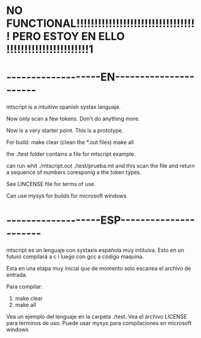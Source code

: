 <h1>NO FUNCTIONAL!!!!!!!!!!!!!!!!!!!!!!!!!!!!!!!!!! PERO ESTOY EN ELLO !!!!!!!!!!!!!!!!!!!!!!!1</h1>
<h1>-------------------EN----------------------</h1>
<p>mtscript is a intuitive spanish systax languaje. 
 
Now only scan a few tokens. Don't do anything more. 

Now is a very starter point. This is a prototype.

For build:
    make clear (clean the *.out files)
    make all

the ./test folder contains a file for mtscript example.

can run whit ./mtscript.out ./test/prueba.mt and this scan the file and return a sequence of numbers coresponig a the token types.

See LINCENSE file for terms of use.

Can use mysys for builds for microsoft windows</p>
<h1>-------------------ESP----------------------</h1>

mtscript es un lenguaje con systaxis española muy intituiva.
Esto en un futuró compilará a c i luego con gcc a código maquina.

Esta en una etapa muy inicial que de momento solo escanea el archivo de entrada.

Para compilar:
<ol>
    <li> make clear </li>
    <li> make all</li>
</ol>   
 

Vea un ejemplo del lenguaje en la carpeta ./test.
Vea el archivo LICENSE para terminos de uso.
Puede usar mysys para compilaciones en microsoft windows
